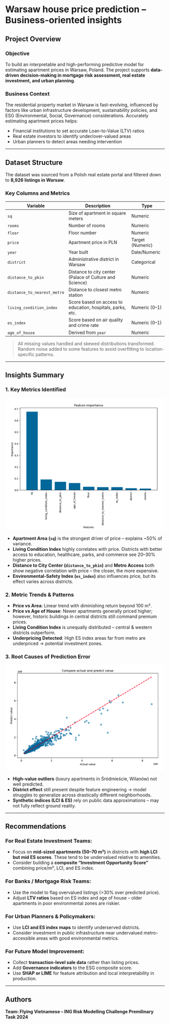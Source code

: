 # Warsaw house price prediction – Business-oriented insights

## Project Overview

### Objective  
To build an interpretable and high-performing predictive model for estimating apartment prices in Warsaw, Poland. The project supports **data-driven decision-making in mortgage risk assessment, real estate investment, and urban planning**.

### Business Context  
The residential property market in Warsaw is fast-evolving, influenced by factors like urban infrastructure development, sustainability policies, and ESG (Environmental, Social, Governance) considerations. Accurately estimating apartment prices helps:  
- Financial institutions to set accurate Loan-to-Value (LTV) ratios  
- Real estate investors to identify under/over-valued areas  
- Urban planners to detect areas needing intervention

---

## Dataset Structure

The dataset was sourced from a Polish real estate portal and filtered down to **8,926 listings in Warsaw**.

### Key Columns and Metrics

| Variable | Description | Type |
|----------|-------------|------|
| `sq` | Size of apartment in square meters | Numeric |
| `rooms` | Number of rooms | Numeric |
| `floor` | Floor number | Numeric |
| `price` | Apartment price in PLN | Target (Numeric) |
| `year` | Year built | Date/Numeric |
| `district` | Administrative district in Warsaw | Categorical |
| `distance_to_pkin` | Distance to city center (Palace of Culture and Science) | Numeric |
| `distance_to_nearest_metro` | Distance to closest metro station | Numeric |
| `living_condition_index` | Score based on access to education, hospitals, parks, etc. | Numeric (0–1) |
| `es_index` | Score based on air quality and crime rate | Numeric (0–1) |
| `age_of_house` | Derived from `year` | Numeric |

> All missing values handled and skewed distributions transformed.  
> Random noise added to some features to avoid overfitting to location-specific patterns.

---

## Insights Summary

### 1. Key Metrics Identified

![feature_importance](graphs/feature_importance.png)

- **Apartment Area (`sq`)** is the strongest driver of price – explains ~50% of variance.
- **Living Condition Index** highly correlates with price. Districts with better access to education, healthcare, parks, and commerce see 20–30% higher prices.
- **Distance to City Center (`distance_to_pkin`)** and **Metro Access** both show negative correlation with price – the closer, the more expensive.
- **Environmental-Safety Index (`es_index`)** also influences price, but its effect varies across districts.

### 2. Metric Trends & Patterns

- **Price vs Area**: Linear trend with diminishing return beyond 100 m².
- **Price vs Age of House**: Newer apartments generally priced higher; however, historic buildings in central districts still command premium prices.
- **Living Condition Index** is unequally distributed – central & western districts outperform.
- **Underpricing Detected**: High ES index areas far from metro are underpriced → potential investment zones.

### 3. Root Causes of Prediction Error

![actual_vs_predict](graphs/actual_vs_predict.png)

- **High-value outliers** (luxury apartments in Śródmieście, Wilanów) not well predicted.
- **District effect** still present despite feature engineering → model struggles to generalize across drastically different neighborhoods.
- **Synthetic indices (LCI & ES)** rely on public data approximations – may not fully reflect ground reality.

---

## Recommendations

### For Real Estate Investment Teams:
- Focus on **mid-sized apartments (50–70 m²)** in districts with **high LCI but mid ES scores**. These tend to be undervalued relative to amenities.
- Consider building a **composite “Investment Opportunity Score”** combining price/m², LCI, and ES index.

### For Banks / Mortgage Risk Teams:
- Use the model to flag overvalued listings (>30% over predicted price).
- Adjust **LTV ratios** based on ES index and age of house – older apartments in poor environmental zones are riskier.

### For Urban Planners & Policymakers:
- Use **LCI and ES index maps** to identify underserved districts.
- Consider investment in public infrastructure near undervalued metro-accessible areas with good environmental metrics.

### For Future Model Improvement:
- Collect **transaction-level sale data** rather than listing prices.
- Add **Governance indicators** to the ESG composite score.
- Use **SHAP or LIME** for feature attribution and local interpretability in production.

---

## Authors  
**Team: Flying Vietnamese – ING Risk Modelling Challenge Premilinary Task 2024**  
